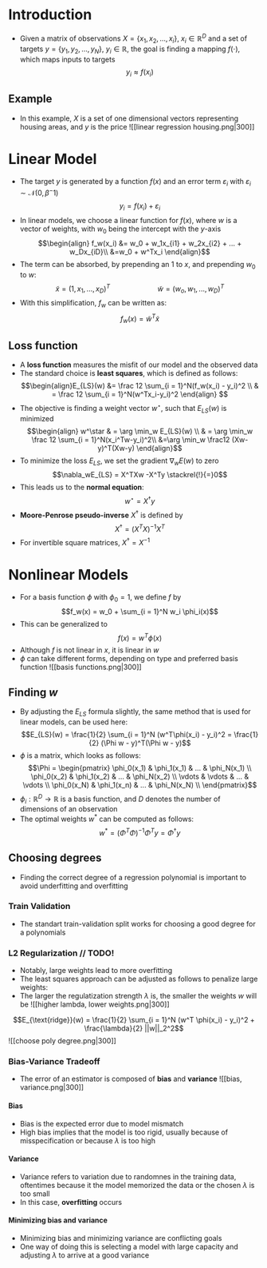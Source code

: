 # Introduction
- Given a matrix of observations $X = \{x_1,x_2,...,x_i\}$, $x_i \in \mathbb R^D$ and a set of targets $y= \{y_1, y_2, ..., y_N\}$, $y_i \in \mathbb R$, the goal is finding a mapping $f(\cdot)$, which maps inputs to targets
$$y_i \approx f(x_i)$$
## Example 
- In this example, $X$ is a set of one dimensional vectors representing housing areas, and $y$ is the price
![[linear regression housing.png|300]]
# Linear Model
- The target $y$ is generated by a function $f(x)$ and an error term $\varepsilon_i$ with $\varepsilon_i \sim  \mathcal N(0, \beta^-1)$  
$$y_i = f(x_i) + \varepsilon_i$$
 - In linear models, we choose a linear function for $f(x)$, where $w$ is a vector of weights, with $w_0$ being the intercept with the $y$-axis
$$\begin{align}
f_w(x_i) &= w_0 + w_1x_{i1} + w_2x_{i2} + ... + w_Dx_{iD}\\
&=w_0 + w^Tx_i
\end{align}$$
- The term can be absorbed, by prepending an $1$ to $x$, and prepending $w_0$ to $w$:
$$\tilde x = (1, x_1, ..., x_D)^T \qquad \qquad \qquad \tilde w= (w_o, w_1,...,w_D)^T$$
- With this simplification, $f_w$ can be written as:
$$f_w(x) = \tilde w^T\tilde x$$
## Loss function
- A **loss function** measures the misfit of our model and the observed data
- The standard choice is **least squares**, which is defined as follows:
$$\begin{align}E_{LS}(w) &= \frac 12 \sum_{i = 1}^N(f_w(x_i) - y_i)^2 \\
& = \frac 12 \sum_{i = 1}^N(w^Tx_i-y_i)^2
\end{align} $$
- The objective is finding a weight vector $w^{\star}$, such that $E_{LS}(w)$ is minimized
$$\begin{align}
w^\star & = \arg \min_w E_{LS}(w) \\
& = \arg \min_w \frac 12 \sum_{i = 1}^N(x_i^Tw-y_i)^2\\
&=\arg \min_w \frac12 (Xw-y)^T(Xw-y)
\end{align}$$
- To minimize the loss $E_{LS}$, we set the gradient $\nabla_w E(w)$ to zero
$$\nabla_wE_{LS} = X^TXw -X^Ty \stackrel{!}{=}0$$
- This leads us to the **normal equation**: 
$$w^\star = X^\dagger y$$
- **Moore-Penrose pseudo-inverse** $X^{\dagger}$ is defined by $$X^\dagger = (X^TX)^{-1}X^T$$ 
- For invertible square matrices, $X^\dagger = X^{-1}$  
# Nonlinear Models
- For a basis function $\phi$ with $\phi_0 = 1$, we define $f$ by 
$$f_w(x) = w_0 + \sum_{i = 1}^N w_i \phi_i(x)$$
- This can be generalized to
$$f(x) = w^T\phi(x)$$
- Although $f$ is not linear in $x$, it is linear in $w$
- $\phi$ can take different forms, depending on type and preferred basis function
![[basis functions.png|300]]
## Finding $w$
- By adjusting the $E_{LS}$ formula slightly, the same method that is used for linear models, can be used here: 
$$E_{LS}(w) = \frac{1}{2} \sum_{i = 1}^N (w^T\phi(x_i) - y_i)^2 = \frac{1}{2} (\Phi w - y)^T(\Phi w - y)$$
- $\phi$ is a matrix, which looks as follows: 
$$\Phi = \begin{pmatrix}
\phi_0(x_1) & \phi_1(x_1) & ... & \phi_N(x_1) \\
\phi_0(x_2) & \phi_1(x_2) & ... & \phi_N(x_2) \\
\vdots & \vdots & ... & \vdots \\
\phi_0(x_N) & \phi_1(x_n) & ... & \phi_N(x_N) \\
\end{pmatrix}$$
- $\phi_i: \mathbb R^D \to \mathbb R$ is a basis function, and $D$ denotes the number of dimensions of an observation
- The optimal weights $w^*$ can be computed as follows: 
$$w^* = (\Phi^T\Phi)^{-1} \Phi^T y = \Phi^{\dagger}y$$
## Choosing degrees
- Finding the correct degree of a regression polynomial is important to avoid underfitting and overfitting
### Train Validation
- The standart train-validation split works for choosing a good degree for a polynomials
### L2 Regularization // TODO!
- Notably, large weights lead to more overfitting
- The least squares approach can be adjusted as follows to penalize large weights: 
- The larger the regulatization strength $\lambda$ is, the smaller the weights $w$ will be 
![[higher lambda, lower weights.png|300]]

$$E_{\text{ridge}}(w) = \frac{1}{2} \sum_{i = 1}^N (w^T \phi(x_i) - y_i)^2 + \frac{\lambda}{2} ||w||_2^2$$
![[choose poly degree.png|300]]
### Bias-Variance Tradeoff
- The error of an estimator is composed of **bias** and **variance**
![[bias, variance.png|300]]
#### Bias
- Bias is the expected error due to model mismatch
- High bias implies that the model is too rigid, usually because of misspecification or because $\lambda$ is too high
#### Variance
- Variance refers to variation due to randomnes in the training data, oftentimes because it the model memorized the data or the chosen $\lambda$ is too small
- In this case, **overfitting** occurs
#### Minimizing bias and variance
- Minimizing bias and minimizing variance are conflicting goals
- One way of doing this is selecting a model with large capacity and adjusting $\lambda$ to arrive at a good variance